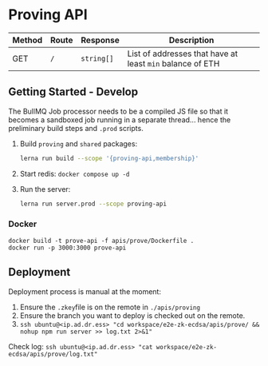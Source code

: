 # Proving API

| Method | Route | Response   | Description                                               |
| ------ | ----- | ---------- | --------------------------------------------------------- |
| GET    | `/`   | `string[]` | List of addresses that have at least `min` balance of ETH |

## Getting Started - Develop

The BullMQ Job processor needs to be a compiled JS file so that it becomes a sandboxed job running in a separate thread... hence the preliminary build steps and `.prod` scripts.

1. Build `proving` and `shared` packages:

   ```bash
   lerna run build --scope '{proving-api,membership}'
   ```

2. Start redis: `docker compose up -d`
3. Run the server:
   ```bash
   lerna run server.prod --scope proving-api
   ```

### Docker

```shell
docker build -t prove-api -f apis/prove/Dockerfile .
docker run -p 3000:3000 prove-api
```

## Deployment

Deployment process is manual at the moment:

1. Ensure the `.zkey`file is on the remote in `./apis/proving`
2. Ensure the branch you want to deploy is checked out on the remote.
3. `ssh ubuntu@<ip.ad.dr.ess> "cd workspace/e2e-zk-ecdsa/apis/prove/ && nohup npm run server >> log.txt 2>&1"`

Check log:
`ssh ubuntu@<ip.ad.dr.ess> "cat workspace/e2e-zk-ecdsa/apis/prove/log.txt"`
